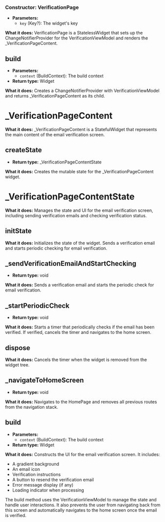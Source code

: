 
### **Constructor:** VerificationPage
- **Parameters:**
  - `key` (Key?): The widget's key

**What it does:**
VerificationPage is a StatelessWidget that sets up the ChangeNotifierProvider for the VerificationViewModel and renders the _VerificationPageContent.

## **build**
- **Parameters:**
  - `context` (BuildContext): The build context
- **Return type:** Widget

**What it does:**
Creates a ChangeNotifierProvider with VerificationViewModel and returns _VerificationPageContent as its child.

# **_VerificationPageContent**

**What it does:**
_VerificationPageContent is a StatefulWidget that represents the main content of the email verification screen.

## **createState**
- **Return type:** _VerificationPageContentState

**What it does:**
Creates the mutable state for the _VerificationPageContent widget.

# **_VerificationPageContentState**

**What it does:**
Manages the state and UI for the email verification screen, including sending verification emails and checking verification status.

## **initState**
**What it does:**
Initializes the state of the widget. Sends a verification email and starts periodic checking for email verification.

## **_sendVerificationEmailAndStartChecking**
- **Return type:** void

**What it does:**
Sends a verification email and starts the periodic check for email verification.

## **_startPeriodicCheck**
- **Return type:** void

**What it does:**
Starts a timer that periodically checks if the email has been verified. If verified, cancels the timer and navigates to the home screen.

## **dispose**
**What it does:**
Cancels the timer when the widget is removed from the widget tree.

## **_navigateToHomeScreen**
- **Return type:** void

**What it does:**
Navigates to the HomePage and removes all previous routes from the navigation stack.

## **build**
- **Parameters:**
  - `context` (BuildContext): The build context
- **Return type:** Widget

**What it does:**
Constructs the UI for the email verification screen. It includes:
- A gradient background
- An email icon
- Verification instructions
- A button to resend the verification email
- Error message display (if any)
- Loading indicator when processing

The build method uses the VerificationViewModel to manage the state and handle user interactions. It also prevents the user from navigating back from this screen and automatically navigates to the home screen once the email is verified.